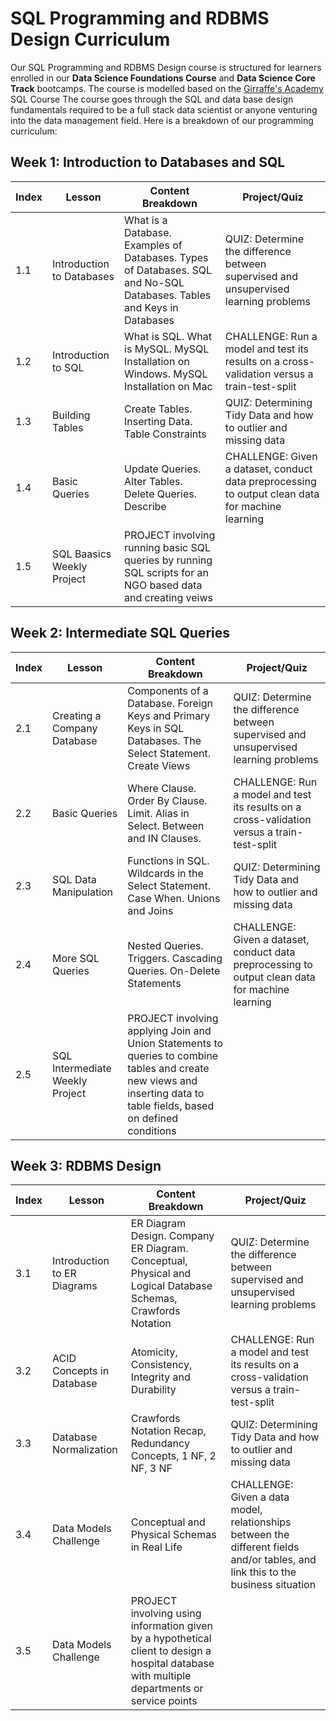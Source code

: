 # SQL Programming and RDBMS Design Curriculum
Our SQL Programming and RDBMS Design course is structured for learners enrolled in our **Data Science Foundations Course** and **Data Science Core Track** bootcamps. 
The course is modelled based on the [Girraffe's Academy](https://www.giraffeacademy.com/databases/sql/) SQL Course
The course goes through the SQL and data base design fundamentals required to be a full stack data scientist or anyone venturing into the data management field. Here is a breakdown of our programming curriculum:

## Week 1: Introduction to Databases and SQL
| Index | Lesson | Content Breakdown | Project/Quiz |
|---|---|---|---|
| 1.1 | Introduction to Databases | What is a Database. Examples of Databases. Types of Databases. SQL and No-SQL Databases. Tables and Keys in Databases | QUIZ: Determine the difference between supervised and unsupervised learning problems |
| 1.2 | Introduction to SQL  | What is SQL. What is MySQL. MySQL Installation on Windows. MySQL Installation on Mac | CHALLENGE: Run a model and test its results on a cross-validation versus a train-test-split |
| 1.3 | Building Tables | Create Tables. Inserting Data. Table Constraints | QUIZ: Determining Tidy Data and how to outlier and missing data |
| 1.4 | Basic Queries | Update Queries. Alter Tables. Delete Queries. Describe | CHALLENGE: Given a dataset, conduct data preprocessing to output clean data for machine learning |
| 1.5 | SQL Baasics Weekly Project | PROJECT involving running basic SQL queries by running SQL scripts for an NGO based data and creating veiws | | |


## Week 2: Intermediate SQL Queries
| Index | Lesson | Content Breakdown | Project/Quiz |
|---|---|---|---|
| 2.1 | Creating a Company Database | Components of a Database. Foreign Keys and Primary Keys in SQL Databases. The Select Statement. Create Views | QUIZ: Determine the difference between supervised and unsupervised learning problems |
| 2.2 | Basic Queries  | Where Clause.  Order By Clause. Limit. Alias in Select. Between and IN Clauses. | CHALLENGE: Run a model and test its results on a cross-validation versus a train-test-split |
| 2.3 | SQL Data Manipulation | Functions in SQL. Wildcards in the Select Statement. Case When. Unions and Joins | QUIZ: Determining Tidy Data and how to outlier and missing data |
| 2.4 | More SQL Queries |  Nested Queries. Triggers. Cascading Queries. On-Delete Statements | CHALLENGE: Given a dataset, conduct data preprocessing to output clean data for machine learning |
| 2.5 | SQL Intermediate Weekly Project | PROJECT involving applying Join and Union Statements to queries to combine tables and create new views and inserting data to table fields, based on defined conditions | | |


## Week 3: RDBMS Design
| Index | Lesson | Content Breakdown | Project/Quiz |
|---|---|---|---|
| 3.1 | Introduction to ER Diagrams | ER Diagram Design. Company ER Diagram. Conceptual, Physical and Logical Database Schemas, Crawfords Notation | QUIZ: Determine the difference between supervised and unsupervised learning problems |
| 3.2 | ACID Concepts in Database | Atomicity, Consistency, Integrity and Durability | CHALLENGE: Run a model and test its results on a cross-validation versus a train-test-split |
| 3.3 | Database Normalization | Crawfords Notation Recap, Redundancy Concepts, 1 NF, 2 NF, 3 NF | QUIZ: Determining Tidy Data and how to outlier and missing data |
| 3.4 | Data Models Challenge |  Conceptual and Physical Schemas in Real Life | CHALLENGE: Given a data model, relationships between the different fields and/or tables, and link this to the business situation|
| 3.5 | Data Models Challenge | PROJECT involving using information given by a hypothetical client to design a hospital database with multiple departments or service points | | |

